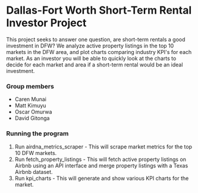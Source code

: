 # Dallas-Fort Worth Short-Term Rental Investor Project

This project seeks to answer one question, are short-term rentals a good investment in DFW?
We analyze active property listings in the top 10 markets in the DFW area, and plot charts comparing industry KPI's for each market. As an investor you will be able to quickly look at the charts to decide for each market and area if a short-term rental would be an ideal investment.

### Group members

* Caren Munai
* Matt Kimuyu
* Oscar Omurwa
* David Gitonga

### Running the program
1. Run airdna_metrics_scraper - This will scrape market metrics for the top 10 DFW markets.
2. Run fetch_property_listings - This will fetch active property listings on Airbnb using an API interface and merge property listings with a Texas Airbnb dataset.
3. Run kpi_charts - This will generate and show various KPI charts for the market.